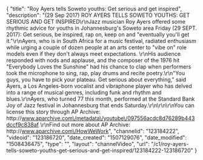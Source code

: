{
    "title": "Roy Ayers tells Soweto youths: Get serious and get inspired",
    "description": "(29 Sep 2017) ROY AYERS TELLS SOWETO YOUTHS: GET SERIOUS AND GET INSPIRED\r\nJazz musician Roy Ayers offered some rhythmic advice for youths in Johannesburg's Soweto area Friday (29 SEPT. 2017): Get serious, be inspired, rap on, keep on and \"eventually you'll get it.\"\r\nAyers, who is in South Africa for a music festival, radiated enthusiasm while urging a couple of dozen people at an arts center to \"vibe on\" role models even if they don't always meet expectations. \r\nHis audience responded with nods and applause, and the composer of the 1976 hit \"Everybody Loves the Sunshine\" had his chance to clap when performers took the microphone to sing, rap, play drums and recite poetry.\r\n\"You guys, you have to pick your plateau. Get serious about everything,\" said Ayers, a Los Angeles-born vocalist and vibraphone player who has delved into a range of musical genres, including funk and rhythm and blues.\r\nAyers, who turned 77 this month, performed at the Standard Bank Joy of Jazz festival in Johannesburg that ends Saturday.\r\n\r\n\r\nYou can license this story through AP Archive: http:\/\/www.aparchive.com\/metadata\/youtube\/097556acdc8d76289b443dccf9c838af \r\nFind out more about AP Archive: http:\/\/www.aparchive.com\/HowWeWork",
    "channelid": "123184222",
    "videoid": "123186720",
    "date_created": "1507129076",
    "date_modified": "1508436475",
    "type": "",
    "layout": "channelVideo",
    "url": "\/c1\/roy-ayers-tells-soweto-youths-get-serious-and-get-inspired\/123184222-123186720"
}